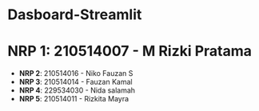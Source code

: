 # Dasboard-Streamlit
# **NRP 1**: 210514007 - M Rizki Pratama  
- **NRP 2**: 210514016 - Niko Fauzan S 
- **NRP 3**: 210514014 - Fauzan Kamal
- **NRP 4**: 229534030 - Nida salamah
- **NRP 5**: 210514011 - Rizkita Mayra
